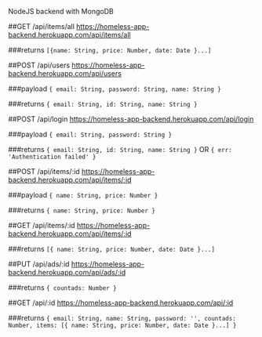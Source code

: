 NodeJS backend with MongoDB

##GET /api/items/all
https://homeless-app-backend.herokuapp.com/api/items/all

###returns
``
[{name: String, price: Number, date: Date }...]
``

##POST /api/users
https://homeless-app-backend.herokuapp.com/api/users

###payload
``
{
  email: String,
  password: String,
  name: String
}
``

###returns
``
{
  email: String,
  id: String,
  name: String
}
``

##POST /api/login
https://homeless-app-backend.herokuapp.com/api/login

###payload
``
{
  email: String,
  password: String
}
``

###returns
``
{
  email: String,
  id: String,
  name: String
}
``
OR
``
{
  err: 'Authentication failed'
}
``

##POST /api/items/:id
https://homeless-app-backend.herokuapp.com/api/items/:id

###payload
``
{
  name: String,
  price: Number
}
``

###returns
``
{
  name: String,
  price: Number
}
``

##GET /api/items/:id
https://homeless-app-backend.herokuapp.com/api/items/:id

###returns
``
[{ name: String, price: Number, date: Date }...]
``

##PUT /api/ads/:id
https://homeless-app-backend.herokuapp.com/api/ads/:id

###returns
``
{
  countads: Number
}
``

##GET /api/:id
https://homeless-app-backend.herokuapp.com/api/:id

###returns
``
{
  email: String,
  name: String,
  password: '',
  countads: Number,
  items: [{ name: String, price: Number, date: Date }...]
}
``

